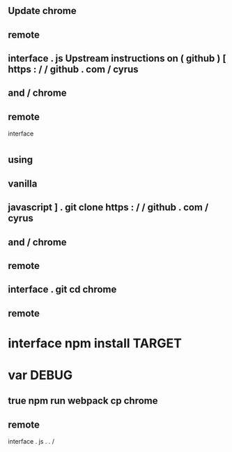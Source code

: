 #
Update
chrome
-
remote
-
interface
.
js
Upstream
instructions
on
(
github
)
[
https
:
/
/
github
.
com
/
cyrus
-
and
/
chrome
-
remote
-
interface
#
using
-
vanilla
-
javascript
]
.
git
clone
https
:
/
/
github
.
com
/
cyrus
-
and
/
chrome
-
remote
-
interface
.
git
cd
chrome
-
remote
-
interface
npm
install
TARGET
=
var
DEBUG
=
true
npm
run
webpack
cp
chrome
-
remote
-
interface
.
js
.
.
/
